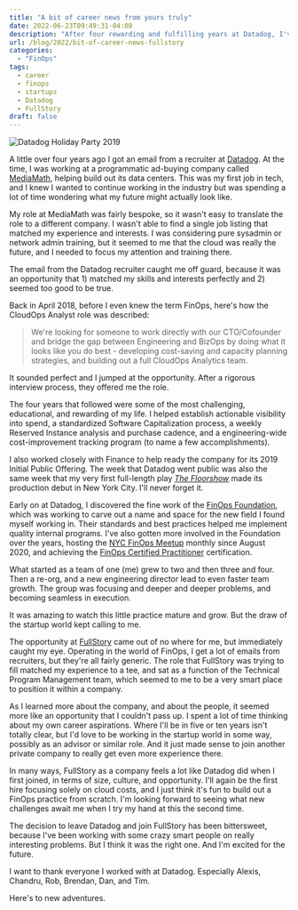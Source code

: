 ```yaml
---
title: "A bit of career news from yours truly"
date: 2022-06-23T09:49:31-04:00
description: "After four rewarding and fulfilling years at Datadog, I've decided to join a startup called FullStory. Here's why."
url: /blog/2022/bit-of-career-news-fullstory
categories:
  - "FinOps"
tags:
  - career
  - finops
  - startups
  - Datadog
  - FullStory
draft: false
---
```

![Datadog Holiday Party 2019](/images/blog/2022/06/ddog-party-2019.jpg)

A little over four years ago I got an email from a recruiter at [Datadog](https://www.datadoghq.com/). At the time, I was working at a programmatic ad-buying company called [MediaMath](https://mediamath.com/), helping build out its data centers. This was my first job in tech, and I knew I wanted to continue working in the industry but was spending a lot of time wondering what my future might actually look like.

My role at MediaMath was fairly bespoke, so it wasn't easy to translate the role to a different company. I wasn't able to find a single job listing that matched my experience and interests. I was considering pure sysadmin or network admin training, but it seemed to me that the cloud was really the future, and I needed to focus my attention and training there.

The email from the Datadog recruiter caught me off guard, because it was an opportunity that 1) matched my skills and interests perfectly and 2) seemed too good to be true.

Back in April 2018, before I even knew the term FinOps, here's how the CloudOps Analyst role was described:

> We're looking for someone to work directly with our CTO/Cofounder and bridge the gap between Engineering and BizOps by doing what it looks like you do best - developing cost-saving and capacity planning strategies, and building out a full CloudOps Analytics team.

It sounded perfect and I jumped at the opportunity. After a rigorous interview process, they offered me the role.

The four years that followed were some of the most challenging, educational, and rewarding of my life. I helped establish actionable visibility into spend, a standardized Software Capitalization process, a weekly Reserved Instance analysis and purchase cadence, and a engineering-wide cost-improvement tracking program (to name a few accomplishments).

I also worked closely with Finance to help ready the company for its 2019 Initial Public Offering. The week that Datadog went public was also the same week that my very first full-length play _[The Floorshow](https://www.broadwayworld.com/off-off-broadway/regional/The-Floorshow-324543)_ made its production debut in New York City. I'll never forget it.

Early on at Datadog, I discovered the fine work of the [FinOps Foundation](https://www.finops.org/), which was working to carve out a name and space for the new field I found myself working in. Their standards and best practices helped me implement quality internal programs. I've also gotten more involved in the Foundation over the years, hosting the [NYC FinOps Meetup](https://www.meetup.com/new-york-city-cloud-finops/) monthly since August 2020, and achieving the [FinOps Certified Practitioner](https://learn.finops.org/path/finops-certified-practitioner-self-paced) certification.

What started as a team of one (me) grew to two and then three and four. Then a re-org, and a new engineering director lead to even faster team growth. The group was focusing and deeper and deeper problems, and becoming seamless in execution.

It was amazing to watch this little practice mature and grow. But the draw of the startup world kept calling to me.

The opportunity at [FullStory](https://www.fullstory.com/) came out of no where for me, but immediately caught my eye. Operating in the world of FinOps, I get a lot of emails from recruiters, but they're all fairly generic. The role that FullStory was trying to fill matched my experience to a tee, and sat as a function of the Technical Program Management team, which seemed to me to be a very smart place to position it within a company.

As I learned more about the company, and about the people, it seemed more like an opportunity that I couldn't pass up. I spent a lot of time thinking about my own career aspirations. Where I'll be in five or ten years isn't totally clear, but I'd love to be working in the startup world in some way, possibly as an advisor or similar role. And it just made sense to join another private company to really get even more experience there.

In many ways, FullStory as a company feels a lot like Datadog did when I first joined, in terms of size, culture, and opportunity. I'll again be the first hire focusing solely on cloud costs, and I just think it's fun to build out a FinOps practice from scratch. I'm looking forward to seeing what new challenges await me when I try my hand at this the second time.

The decision to leave Datadog and join FullStory has been bittersweet, because I've been working with some crazy smart people on really interesting problems. But I think it was the right one. And I'm excited for the future.

I want to thank everyone I worked with at Datadog. Especially Alexis, Chandru, Rob, Brendan, Dan, and Tim.

Here's to new adventures.
